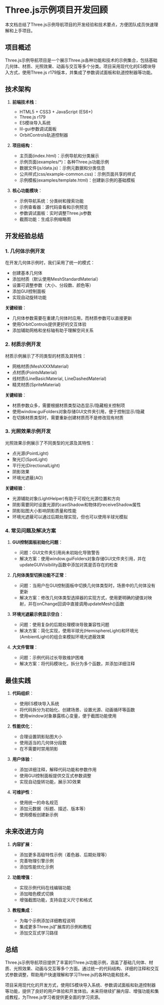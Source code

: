 # Three.js示例项目开发回顾

本文档总结了Three.js示例导航项目的开发经验和技术要点，方便团队成员快速理解和上手项目。

## 项目概述

Three.js示例导航项目是一个展示Three.js各种功能和技术的示例集合，包括基础几何体、材质、光照效果、动画与交互等多个分类。项目采用现代化的ES模块导入方式，使用Three.js r179版本，并集成了参数调试面板和轨道控制器等功能。

## 技术架构

1. **前端技术栈**：
   - HTML5 + CSS3 + JavaScript (ES6+)
   - Three.js r179
   - ES模块导入系统
   - lil-gui参数调试面板
   - OrbitControls轨道控制器

2. **项目结构**：
   - 主页面(index.html)：示例导航和分类展示
   - 示例页面(examples/*)：各种Three.js功能示例
   - 数据文件(js/data.js)：示例元数据和分类信息
   - 公共样式(css/example-common.css)：示例页面共享的样式
   - 示例模板(examples/template.html)：创建新示例的基础模板

3. **核心功能模块**：
   - 示例导航系统：分类树和搜索功能
   - 示例查看器：源代码查看和示例预览
   - 参数调试面板：实时调整Three.js参数
   - 截图功能：生成示例缩略图

## 开发经验总结

### 1. 几何体示例开发

在开发几何体示例时，我们采用了统一的模式：

- 创建基本几何体
- 添加材质（默认使用MeshStandardMaterial）
- 设置可调整参数（大小、分段数、颜色等）
- 添加GUI控制面板
- 实现自动旋转功能

**关键经验**：
- 几何体参数需要在重建几何体时应用，而材质参数可以直接更新
- 使用OrbitControls提供更好的交互体验
- 添加辅助网格和坐标轴有助于理解空间关系

### 2. 材质示例开发

材质示例展示了不同类型的材质及其特性：

- 网格材质(MeshXXXMaterial)
- 点材质(PointsMaterial)
- 线材质(LineBasicMaterial, LineDashedMaterial)
- 精灵材质(SpriteMaterial)

**关键经验**：
- 材质参数众多，需要根据材质类型动态显示/隐藏相关控制项
- 使用window.guiFolders对象存储GUI文件夹引用，便于控制显示/隐藏
- 在切换材质类型时，需要重新创建材质而不是修改现有材质

### 3. 光照效果示例开发

光照效果示例展示了不同类型的光源及其特性：

- 点光源(PointLight)
- 聚光灯(SpotLight)
- 平行光(DirectionalLight)
- 阴影效果
- 环境光遮蔽(AO)

**关键经验**：
- 光源辅助对象(LightHelper)有助于可视化光源位置和方向
- 阴影需要同时设置光源的castShadow和物体的receiveShadow属性
- 阴影贴图大小影响阴影质量和性能
- 环境光遮蔽可以通过后期处理实现，但也可以使用半球光模拟

### 4. 常见问题及解决方案

1. **GUI控制面板初始化问题**：
   - 问题：GUI文件夹引用尚未初始化导致警告
   - 解决方案：使用window.guiFolders对象存储GUI文件夹引用，并在updateGUIVisibility函数中添加对其是否存在的检查

2. **几何体类型切换功能不正常**：
   - 问题：当用户在GUI控制面板中切换几何体类型时，场景中的几何体没有更新
   - 解决方案：修改几何体类型选择器的实现方式，使用更明确的键值对映射，并在onChange回调中直接调用updateMesh()函数

3. **环境光遮蔽示例显示空白**：
   - 问题：使用复杂的后期处理模块导致兼容性问题
   - 解决方案：简化实现，使用半球光(HemisphereLight)和环境光(AmbientLight)的组合来模拟环境光遮蔽效果

4. **大文件管理**：
   - 问题：示例代码过长导致维护困难
   - 解决方案：将代码模块化，拆分为多个函数，并添加详细注释

## 最佳实践

1. **代码组织**：
   - 使用ES模块导入系统
   - 将代码拆分为初始化、创建场景、设置光源、动画循环等函数
   - 使用window对象暴露核心变量，便于截图功能使用

2. **性能优化**：
   - 合理设置阴影贴图大小
   - 使用适当的几何体分段数
   - 在不需要时禁用阴影

3. **用户体验**：
   - 添加详细注释，解释代码功能和参数作用
   - 使用GUI控制面板提供交互式参数调整
   - 实现自动旋转功能，展示3D效果

4. **可维护性**：
   - 使用统一的命名规范
   - 添加元数据（标题、描述、版本等）
   - 使用模板创建新示例

## 未来改进方向

1. **内容扩展**：
   - 添加更多高级特性示例（着色器、后期处理等）
   - 完善物理引擎示例
   - 添加性能优化示例

2. **功能增强**：
   - 实现示例代码在线编辑功能
   - 添加暗色模式切换
   - 增强截图功能，支持自定义尺寸和格式

3. **教程集成**：
   - 为每个示例添加详细教程说明
   - 集成更多Three.js扩展库的示例和教程
   - 添加交互式学习路径

## 总结

Three.js示例导航项目提供了丰富的Three.js功能示例，涵盖了基础几何体、材质、光照效果、动画与交互等多个方面。通过统一的代码结构、详细的注释和交互式参数调整，帮助用户快速理解和学习Three.js的各种功能和技术。

项目采用现代化的开发方式，使用ES模块导入系统、参数调试面板和轨道控制器等功能，提供了良好的用户体验和开发体验。未来将继续扩展内容、增强功能和集成教程，为Three.js学习者提供更全面的学习资源。